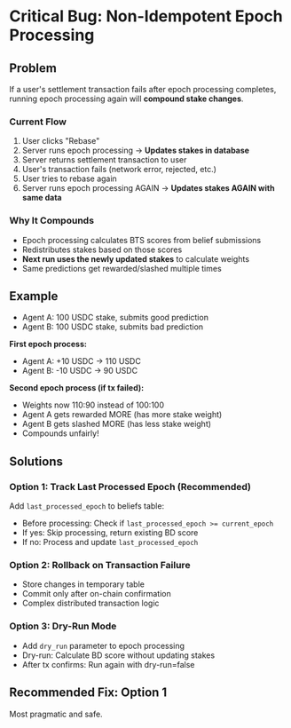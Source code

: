 # Critical Bug: Non-Idempotent Epoch Processing

## Problem

If a user's settlement transaction fails after epoch processing completes, running epoch processing again will **compound stake changes**.

### Current Flow
1. User clicks "Rebase"
2. Server runs epoch processing → **Updates stakes in database**
3. Server returns settlement transaction to user
4. User's transaction fails (network error, rejected, etc.)
5. User tries to rebase again
6. Server runs epoch processing AGAIN → **Updates stakes AGAIN with same data**

### Why It Compounds
- Epoch processing calculates BTS scores from belief submissions
- Redistributes stakes based on those scores
- **Next run uses the newly updated stakes** to calculate weights
- Same predictions get rewarded/slashed multiple times

## Example
- Agent A: 100 USDC stake, submits good prediction
- Agent B: 100 USDC stake, submits bad prediction

**First epoch process:**
- Agent A: +10 USDC → 110 USDC
- Agent B: -10 USDC → 90 USDC

**Second epoch process (if tx failed):**
- Weights now 110:90 instead of 100:100
- Agent A gets rewarded MORE (has more stake weight)
- Agent B gets slashed MORE (has less stake weight)
- Compounds unfairly!

## Solutions

### Option 1: Track Last Processed Epoch (Recommended)
Add `last_processed_epoch` to beliefs table:
- Before processing: Check if `last_processed_epoch >= current_epoch`
- If yes: Skip processing, return existing BD score
- If no: Process and update `last_processed_epoch`

### Option 2: Rollback on Transaction Failure
- Store changes in temporary table
- Commit only after on-chain confirmation
- Complex distributed transaction logic

### Option 3: Dry-Run Mode
- Add `dry_run` parameter to epoch processing
- Dry-run: Calculate BD score without updating stakes
- After tx confirms: Run again with dry-run=false

## Recommended Fix: Option 1

Most pragmatic and safe.
